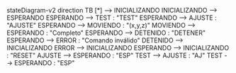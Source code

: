 stateDiagram-v2
    direction TB
    [*] --> INICIALIZANDO
    INICIALIZANDO --> ESPERANDO
    ESPERANDO --> TEST : "TEST"
    ESPERANDO --> AJUSTE : "AJUSTE"
    ESPERANDO --> MOVIENDO : "(x,y,z)"
    MOVIENDO --> ESPERANDO : "Completo"
    ESPERANDO --> DETENIDO : "DETENER"
    ESPERANDO --> ERROR : "Comando inválido"
    DETENIDO --> INICIALIZANDO
    ERROR --> INICIALIZANDO
    ESPERANDO --> INICIALIZANDO : "RESET"
    AJUSTE --> ESPERANDO : "ESP"
    TEST --> AJUSTE : "AJ"
    TEST --> ESPERANDO : "ESP"